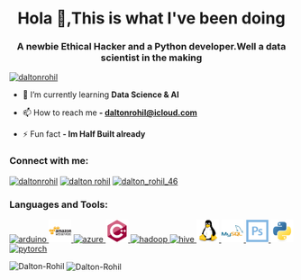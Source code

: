 <h1 align="center">Hola 👋,This is what I've been doing</h1>
<h3 align="center">A newbie Ethical Hacker and a Python developer.Well a data scientist in the making</h3>

<p align="left"> <a href="https://twitter.com/daltonrohil" target="blank"><img src="https://img.shields.io/twitter/follow/daltonrohil?logo=twitter&style=for-the-badge" alt="daltonrohil" /></a> </p>

- 🌱 I’m currently learning **Data Science & AI**

- 📫 How to reach me **- daltonrohil@icloud.com**

- ⚡ Fun fact **- Im Half Built already**

<h3 align="left">Connect with me:</h3>
<p align="left">
<a href="https://twitter.com/daltonrohil" target="blank"><img align="center" src="https://cdn.jsdelivr.net/npm/simple-icons@3.0.1/icons/twitter.svg" alt="daltonrohil" height="30" width="40" /></a>
<a href="https://linkedin.com/in/daltonrohil" target="blank"><img align="center" src="https://cdn.jsdelivr.net/npm/simple-icons@3.0.1/icons/linkedin.svg" alt="dalton rohil" height="30" width="40" /></a>
<a href="https://instagram.com/dalton_rohil_46" target="blank"><img align="center" src="https://cdn.jsdelivr.net/npm/simple-icons@3.0.1/icons/instagram.svg" alt="dalton_rohil_46" height="30" width="40" /></a>
</p>

<h3 align="left">Languages and Tools:</h3>
<p align="left"> <a href="https://www.arduino.cc/" target="_blank"> <img src="https://cdn.worldvectorlogo.com/logos/arduino-1.svg" alt="arduino" width="40" height="40"/> </a> <a href="https://aws.amazon.com" target="_blank"> <img src="https://raw.githubusercontent.com/devicons/devicon/master/icons/amazonwebservices/amazonwebservices-original-wordmark.svg" alt="aws" width="40" height="40"/> </a> <a href="https://azure.microsoft.com/en-in/" target="_blank"> <img src="https://www.vectorlogo.zone/logos/microsoft_azure/microsoft_azure-icon.svg" alt="azure" width="40" height="40"/> </a> <a href="https://www.w3schools.com/cpp/" target="_blank"> <img src="https://raw.githubusercontent.com/devicons/devicon/master/icons/cplusplus/cplusplus-original.svg" alt="cplusplus" width="40" height="40"/> </a> <a href="https://hadoop.apache.org/" target="_blank"> <img src="https://www.vectorlogo.zone/logos/apache_hadoop/apache_hadoop-icon.svg" alt="hadoop" width="40" height="40"/> </a> <a href="https://hive.apache.org/" target="_blank"> <img src="https://www.vectorlogo.zone/logos/apache_hive/apache_hive-icon.svg" alt="hive" width="40" height="40"/> </a> <a href="https://www.linux.org/" target="_blank"> <img src="https://raw.githubusercontent.com/devicons/devicon/master/icons/linux/linux-original.svg" alt="linux" width="40" height="40"/> </a> <a href="https://www.mysql.com/" target="_blank"> <img src="https://raw.githubusercontent.com/devicons/devicon/master/icons/mysql/mysql-original-wordmark.svg" alt="mysql" width="40" height="40"/> </a> <a href="https://www.photoshop.com/en" target="_blank"> <img src="https://raw.githubusercontent.com/devicons/devicon/master/icons/photoshop/photoshop-line.svg" alt="photoshop" width="40" height="40"/> </a> <a href="https://www.python.org" target="_blank"> <img src="https://raw.githubusercontent.com/devicons/devicon/master/icons/python/python-original.svg" alt="python" width="40" height="40"/> </a> <a href="https://pytorch.org/" target="_blank"> <img src="https://www.vectorlogo.zone/logos/pytorch/pytorch-icon.svg" alt="pytorch" width="40" height="40"/> </a> </p>

<p><img align="left" src="https://github-readme-stats.vercel.app/api/top-langs?username=Dalton-Rohil&show_icons=true&locale=en&layout=compact" alt="Dalton-Rohil" /></p>

<p>&nbsp;<img align="center" src="https://github-readme-stats.vercel.app/api?username=Dalton-Rohil&show_icons=true&locale=en" alt="Dalton-Rohil" /></p>

